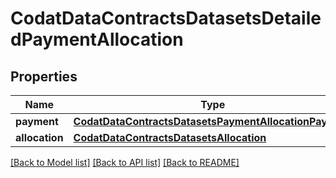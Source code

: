 # CodatDataContractsDatasetsDetailedPaymentAllocation


## Properties
Name | Type | Description | Notes
------------ | ------------- | ------------- | -------------
**payment** | [**CodatDataContractsDatasetsPaymentAllocationPayment**](CodatDataContractsDatasetsPaymentAllocationPayment.md) |  | 
**allocation** | [**CodatDataContractsDatasetsAllocation**](CodatDataContractsDatasetsAllocation.md) |  | 

[[Back to Model list]](../README.md#documentation-for-models) [[Back to API list]](../README.md#documentation-for-api-endpoints) [[Back to README]](../README.md)



